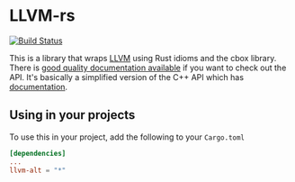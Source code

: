 LLVM-rs
=======
[![Build Status](https://travis-ci.org/TomBebbington/llvm-rs.svg?branch=master)](https://travis-ci.org/TomBebbington/llvm-rs)

This is a library that wraps [LLVM](http://llvm.org) using Rust idioms and the cbox library. There is
[good quality documentation available](https://tombebbington.github.io/llvm-rs/) if you
want to check out the API. It's basically a simplified version of the C++ API which has
[documentation](http://llvm.org/doxygen).

Using in your projects
----------------------
To use this in your project, add the following to your `Cargo.toml`

```toml
[dependencies]
...
llvm-alt = "*"
```
